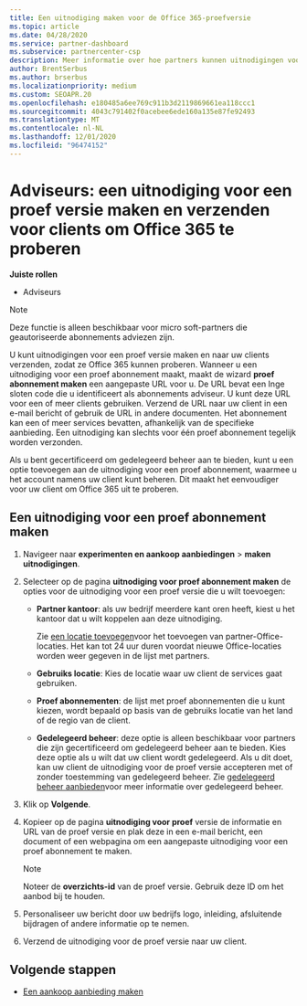 ```yaml
---
title: Een uitnodiging maken voor de Office 365-proefversie
ms.topic: article
ms.date: 04/28/2020
ms.service: partner-dashboard
ms.subservice: partnercenter-csp
description: Meer informatie over hoe partners kunnen uitnodigingen voor proef abonnementen maken en verzenden voor hun clients om Office 365 te proberen. Partners zijn veel geautoriseerde abonnementen adviseur.
author: BrentSerbus
ms.author: brserbus
ms.localizationpriority: medium
ms.custom: SEOAPR.20
ms.openlocfilehash: e180485a6ee769c911b3d2119869661ea118ccc1
ms.sourcegitcommit: 4043c791402f0acebee6ede160a135e87fe92493
ms.translationtype: MT
ms.contentlocale: nl-NL
ms.lasthandoff: 12/01/2020
ms.locfileid: "96474152"
---
```

# <a name="advisors-create-and-send-a-trial-invitation-for-clients-to-try-office-365"></a>Adviseurs: een uitnodiging voor een proef versie maken en verzenden voor clients om Office 365 te proberen


**Juiste rollen**

- Adviseurs

> [!NOTE]
> Deze functie is alleen beschikbaar voor micro soft-partners die geautoriseerde abonnements adviezen zijn.

U kunt uitnodigingen voor een proef versie maken en naar uw clients verzenden, zodat ze Office 365 kunnen proberen. Wanneer u een uitnodiging voor een proef abonnement maakt, maakt de wizard **proef abonnement maken** een aangepaste URL voor u. De URL bevat een Inge sloten code die u identificeert als abonnements adviseur. U kunt deze URL voor een of meer clients gebruiken. Verzend de URL naar uw client in een e-mail bericht of gebruik de URL in andere documenten. Het abonnement kan een of meer services bevatten, afhankelijk van de specifieke aanbieding. Een uitnodiging kan slechts voor één proef abonnement tegelijk worden verzonden.

Als u bent gecertificeerd om gedelegeerd beheer aan te bieden, kunt u een optie toevoegen aan de uitnodiging voor een proef abonnement, waarmee u het account namens uw client kunt beheren. Dit maakt het eenvoudiger voor uw client om Office 365 uit te proberen.

## <a name="to-create-a-trial-invitation"></a>Een uitnodiging voor een proef abonnement maken

1. Navigeer naar **experimenten en aankoop aanbiedingen**  >  **maken uitnodigingen**.

2. Selecteer op de pagina **uitnodiging voor proef abonnement maken** de opties voor de uitnodiging voor een proef versie die u wilt toevoegen:

    - **Partner kantoor**: als uw bedrijf meerdere kant oren heeft, kiest u het kantoor dat u wilt koppelen aan deze uitnodiging.

        Zie [een locatie toevoegen](manage-locations.md)voor het toevoegen van partner-Office-locaties. Het kan tot 24 uur duren voordat nieuwe Office-locaties worden weer gegeven in de lijst met partners.

    - **Gebruiks locatie**: Kies de locatie waar uw client de services gaat gebruiken.
    - **Proef abonnementen**: de lijst met proef abonnementen die u kunt kiezen, wordt bepaald op basis van de gebruiks locatie van het land of de regio van de client.
    - **Gedelegeerd beheer**: deze optie is alleen beschikbaar voor partners die zijn gecertificeerd om gedelegeerd beheer aan te bieden. Kies deze optie als u wilt dat uw client wordt gedelegeerd. Als u dit doet, kan uw client de uitnodiging voor de proef versie accepteren met of zonder toestemming van gedelegeerd beheer. Zie [gedelegeerd beheer aanbieden](customers-revoke-admin-privileges.md)voor meer informatie over gedelegeerd beheer.

3. Klik op **Volgende**.

4. Kopieer op de pagina **uitnodiging voor proef** versie de informatie en URL van de proef versie en plak deze in een e-mail bericht, een document of een webpagina om een aangepaste uitnodiging voor een proef abonnement te maken.

    > [!NOTE]
    > Noteer de **overzichts-id** van de proef versie. Gebruik deze ID om het aanbod bij te houden.

5. Personaliseer uw bericht door uw bedrijfs logo, inleiding, afsluitende bijdragen of andere informatie op te nemen.

6. Verzend de uitnodiging voor de proef versie naar uw client.

## <a name="next-steps"></a>Volgende stappen

- [Een aankoop aanbieding maken](advisor-create-a-purchase-offer.md)

